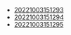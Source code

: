- [20221003151293](/zet/20221003151293/README.md)
- [20221003151294](/zet/20221003151294/README.md)
- [20221003151295](/zet/20221003151295/README.md)

